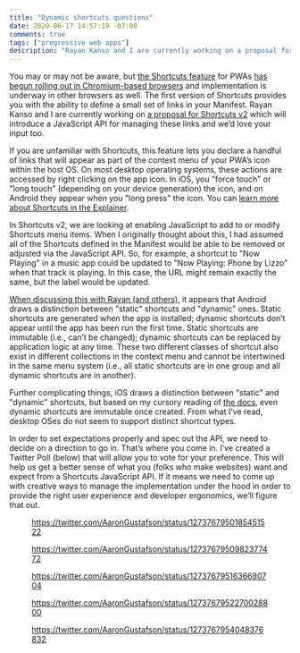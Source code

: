 ```yaml
---
title: "Dynamic shortcuts questions"
date: 2020-06-17 14:57:19 -07:00
comments: true
tags: ["progressive web apps"]
description: "Rayan Kanso and I are currently working on a proposal for Shortcuts v2, which will introduce a JavaScript API for managing Shortcuts and we’d love your input."
---
```


You may or may not be aware, but [the Shortcuts feature](https://www.w3.org/TR/appmanifest/#shortcuts-member) for PWAs [has begun rolling out in Chromium-based browsers](https://www.windowslatest.com/2020/01/20/microsoft-is-adding-shortcuts-menu-to-chrome-pwas/) and implementation is underway in other browsers as well. The first version of Shortcuts provides you with the ability to define a small set of links in your Manifest. Rayan Kanso and I are currently working on [a proposal for Shortcuts v2](https://github.com/rayankans/app-shortcuts) which will introduce a JavaScript API for managing these links and we’d love your input too.

<!-- more -->

If you are unfamiliar with Shortcuts, this feature lets you declare a handful of links that will appear as part of the context menu of your PWA’s icon within the host OS. On most desktop operating systems, these actions are accessed by right clicking on the app icon. In iOS, you "force touch" or "long touch" (depending on your device generation) the icon, and on Android they appear when you "long press" the icon. You can [learn more about Shortcuts in the Explainer](https://github.com/MicrosoftEdge/MSEdgeExplainers/blob/main/Shortcuts/explainer.md).

In Shortcuts v2, we are looking at enabling JavaScript to add to or modify Shortcuts menu items. When I originally thought about this, I had assumed all of the Shortcuts defined in the Manifest would be able to be removed or adjusted via the JavaScript API. So, for example, a shortcut to "Now Playing" in a music app could be updated to "Now Playing: Phone by Lizzo" when that track is playing. In this case, the URL might remain exactly the same, but the label would be updated.

[When discussing this with Rayan (and others)](https://github.com/rayankans/app-shortcuts/issues/1), it appears that Android draws a distinction between "static" shortcuts and "dynamic" ones. Static shortcuts are generated when the app is installed; dynamic shortcuts don’t appear until the app has been run the first time. Static shortcuts are immutable (i.e., can’t be changed); dynamic shortcuts can be replaced by application logic at any time. These two different classes of shortcut also exist in different collections in the context menu and cannot be intertwined in the same menu system (i.e., all static shortcuts are in one group and all dynamic shortcuts are in another).

Further complicating things, iOS draws a distinction between "static" and "dynamic" shortcuts, but based on my cursory reading of [the docs](https://developer.apple.com/documentation/uikit/uiapplicationshortcutitem), even dynamic shortcuts are immutable once created. From what I’ve read, desktop OSes do not seem to support distinct shortcut types.

In order to set expectations properly and spec out the API, we need to decide on a direction to go in. That’s where you come in. I’ve created a Twitter Poll (below) that will allow you to vote for your preference. This will help us get a better sense of what you (folks who make websites) want and expect from a Shortcuts JavaScript API. If it means we need to come up with creative ways to manage the implementation under the hood in order to provide the right user experience and developer ergonomics, we’ll figure that out.

<figure>

https://twitter.com/AaronGustafson/status/1273767950185451522

https://twitter.com/AaronGustafson/status/1273767950982377472

https://twitter.com/AaronGustafson/status/1273767951636680704

https://twitter.com/AaronGustafson/status/1273767952270028800

https://twitter.com/AaronGustafson/status/1273767954048376832

</figure>
